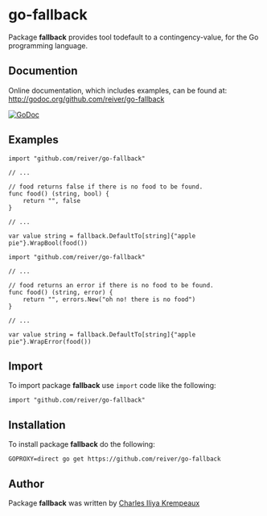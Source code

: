# go-fallback

Package **fallback** provides tool todefault to a contingency-value, for the Go programming language.

## Documention

Online documentation, which includes examples, can be found at: http://godoc.org/github.com/reiver/go-fallback

[![GoDoc](https://godoc.org/github.com/reiver/go-fallback?status.svg)](https://godoc.org/github.com/reiver/go-fallback)

## Examples

```golang
import "github.com/reiver/go-fallback"

// ...

// food returns false if there is no food to be found.
func food() (string, bool) {
	return "", false
}

// ...

var value string = fallback.DefaultTo[string]{"apple pie"}.WrapBool(food())

```

```golang
import "github.com/reiver/go-fallback"

// ...

// food returns an error if there is no food to be found.
func food() (string, error) {
	return "", errors.New("oh no! there is no food")
}

// ...

var value string = fallback.DefaultTo[string]{"apple pie"}.WrapError(food())

```

## Import

To import package **fallback** use `import` code like the following:
```
import "github.com/reiver/go-fallback"
```

## Installation

To install package **fallback** do the following:
```
GOPROXY=direct go get https://github.com/reiver/go-fallback
```

## Author

Package **fallback** was written by [Charles Iliya Krempeaux](http://reiver.link)
